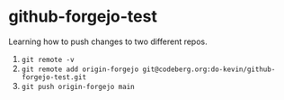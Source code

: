# github-forgejo-test

Learning how to push changes to two different repos.

1. `git remote -v`
2. `git remote add origin-forgejo git@codeberg.org:do-kevin/github-forgejo-test.git`
3. `git push origin-forgejo main`
